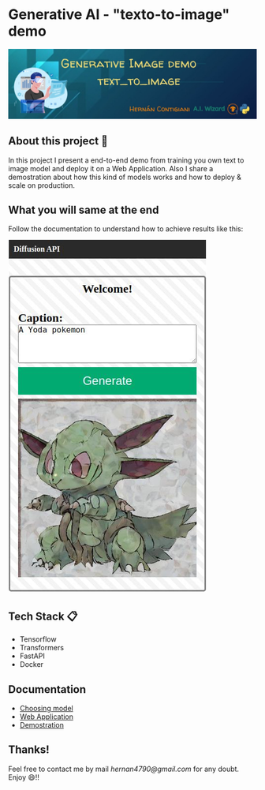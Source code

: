 # Generative AI - "texto-to-image" demo
![banner](banner.jpg)

## About this project 🚀
In this project I present a end-to-end demo from training you own text to image model and deploy it on a Web Application. Also I share a demostration about how this kind of models works and how to deploy & scale on production.


## What you will same at the end
Follow the documentation to understand how to achieve results like this:

![yodamon](/docs/2-web_application/result2.jpg)


## Tech Stack 📋
- Tensorflow
- Transformers
- FastAPI
- Docker


## Documentation
- [Choosing model](/docs/1-choosing_model/README.md)
- [Web Application](/docs/2-web_application/README.md)
- [Demostration](/docs/3-demonstration/README.md)


## Thanks!
Feel free to contact me by mail _hernan4790@gmail.com_ for any doubt.\
Enjoy :smile:!!
